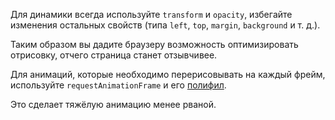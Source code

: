 ---
---

Для динамики всегда используйте `transform` и `opacity`, избегайте изменения остальных свойств (типа `left`, `top`, `margin`, `background` и т. д.).

Таким образом вы дадите браузеру возможность оптимизировать отрисовку, отчего страница станет отзывчивее.

Для анимаций, которые необходимо перерисовывать на каждый фрейм, используйте `requestAnimationFrame` и его [полифил](https://gist.github.com/paulirish/1579671).

Это сделает тяжёлую анимацию менее рваной.
